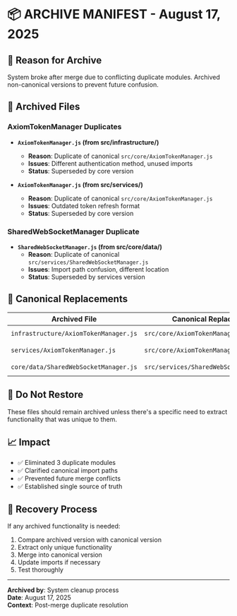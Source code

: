 # 📦 ARCHIVE MANIFEST - August 17, 2025

## 🎯 **Reason for Archive**
System broke after merge due to conflicting duplicate modules. Archived non-canonical versions to prevent future confusion.

## 📂 **Archived Files**

### **AxiomTokenManager Duplicates**
- **`AxiomTokenManager.js` (from src/infrastructure/)**
  - **Reason**: Duplicate of canonical `src/core/AxiomTokenManager.js`
  - **Issues**: Different authentication method, unused imports
  - **Status**: Superseded by core version

- **`AxiomTokenManager.js` (from src/services/)**
  - **Reason**: Duplicate of canonical `src/core/AxiomTokenManager.js`  
  - **Issues**: Outdated token refresh format
  - **Status**: Superseded by core version

### **SharedWebSocketManager Duplicate**
- **`SharedWebSocketManager.js` (from src/core/data/)**
  - **Reason**: Duplicate of canonical `src/services/SharedWebSocketManager.js`
  - **Issues**: Import path confusion, different location
  - **Status**: Superseded by services version

## 🔧 **Canonical Replacements**

| Archived File | Canonical Replacement | Import Path |
|---------------|----------------------|-------------|
| `infrastructure/AxiomTokenManager.js` | `src/core/AxiomTokenManager.js` | `import { axiomTokenManager } from './src/core/AxiomTokenManager.js'` |
| `services/AxiomTokenManager.js` | `src/core/AxiomTokenManager.js` | `import { axiomTokenManager } from './src/core/AxiomTokenManager.js'` |
| `core/data/SharedWebSocketManager.js` | `src/services/SharedWebSocketManager.js` | `import { sharedWebSocketManager } from './src/services/SharedWebSocketManager.js'` |

## 🚫 **Do Not Restore**
These files should remain archived unless there's a specific need to extract functionality that was unique to them.

## 📈 **Impact**
- ✅ Eliminated 3 duplicate modules
- ✅ Clarified canonical import paths
- ✅ Prevented future merge conflicts
- ✅ Established single source of truth

## 🔄 **Recovery Process**
If any archived functionality is needed:
1. Compare archived version with canonical version
2. Extract only unique functionality
3. Merge into canonical version
4. Update imports if necessary
5. Test thoroughly

---

**Archived by**: System cleanup process  
**Date**: August 17, 2025  
**Context**: Post-merge duplicate resolution 